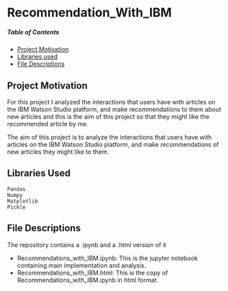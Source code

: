 # Recommendation_With_IBM
##### Table of Contents  
- [Project Motivation](#project-motivation)
- [Libraries used](#libraries-used-)
- [File Descriptions](#file-descriptions)


## Project Motivation

For this project I analyzed the interactions that users have with articles on the IBM Watson Studio platform, and make recommendations to them about new articles and this is the aim of this project so that they might like the recommended article by me.

The aim of this project is to analyze the interactions that users have with articles on the IBM Watson Studio platform, and make recommendations of new articles they might like to them.

## Libraries Used <a name="libraries"></a>

    Pandas
    Numpy
    Matplotlib
    Pickle

## File Descriptions <a name="files"></a>

The repository contains a .ipynb and a .html version of it

* Recommendations_with_IBM.ipynb: This is the jupyter notebook containing main implementation and analysis.
* Recommendations_with_IBM.html: This is the copy of Recommendations_with_IBM.ipynb in html format.
